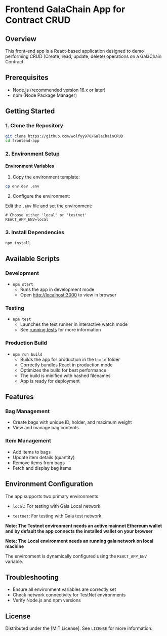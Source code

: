 # Frontend GalaChain App for Contract CRUD

## Overview

This front-end app is a React-based application designed to demo performing CRUD (Create, read, update, delete) operations on a GalaChain Contract. 

## Prerequisites

- Node.js (recommended version 16.x or later)
- npm (Node Package Manager)

## Getting Started

### 1. Clone the Repository

```bash
git clone https://github.com/wolfyy970/GalaChainCRUD
cd frontend-app
```

### 2. Environment Setup

#### Environment Variables

1. Copy the environment template:

```bash
cp env.dev .env
```

2. Configure the environment:

Edit the `.env` file and set the environment:

```env
# Choose either 'local' or 'testnet'
REACT_APP_ENV=local
```

### 3. Install Dependencies

```bash
npm install
```

## Available Scripts

### Development

- `npm start`
  - Runs the app in development mode
  - Open [http://localhost:3000](http://localhost:3000) to view in browser
  

### Testing

- `npm test`
  - Launches the test runner in interactive watch mode
  - See [running tests](https://facebook.github.io/create-react-app/docs/running-tests) for more information

### Production Build

- `npm run build`
  - Builds the app for production in the `build` folder
  - Correctly bundles React in production mode
  - Optimizes the build for best performance
  - The build is minified with hashed filenames
  - App is ready for deployment

## Features

### Bag Management
- Create bags with unique ID, holder, and maximum weight
- View and manage bag contents

### Item Management
- Add items to bags
- Update item details (quantity)
- Remove items from bags
- Fetch and display bag items

## Environment Configuration

The app supports two primary environments:
- `local`: For testing with Gala Local network.

- `testnet`: For testing with Gala test network.

**Note: The Testnet environment needs an active mainnet Ethereum wallet and by default the app connects the installed wallet on your browser**

**Note: The Local environment needs an running gala network on local machine**

The environment is dynamically configured using the `REACT_APP_ENV` variable.

 


## Troubleshooting

- Ensure all environment variables are correctly set
- Check network connectivity for TestNet environments
- Verify Node.js and npm versions


## License

Distributed under the [MIT License]. See `LICENSE` for more information.

